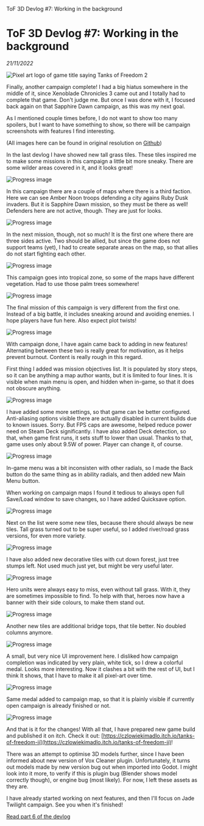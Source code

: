 ToF 3D Devlog #7: Working in the background

# ToF 3D Devlog #7: Working in the background
*21/11/2022*

![Pixel art logo of game title saying Tanks of Freedom 2](/assets/images/articles/tof-devlog-7/tof2_logo_600.png "Game title logo")

Finally, another campaign complete! I had a big hiatus somewhere in the middle of it, since Xenoblade Chronicles 3 came out and I totally had to complete that game. Don't judge me. But once I was done with it, I focused back again on that Sapphire Dawn campaign, as this was my next goal.

As I mentioned couple times before, I do not want to show too many spoilers, but I want to have something to show, so there will be campaign screenshots with features I find interesting.


(All images here can be found in original resolution on [Github](https://github.com/P1X-in/Tanks-of-Freedom-3-D/tree/master/docs/devlog))

In the last devlog I have showed new tall grass tiles. These tiles inspired me to make some missions in this campaign a little bit more sneaky. There are some wilder areas covered in it, and it looks great!

![Progress image](/assets/images/articles/tof-devlog-7/progress_134.png "Progress image")

In this campaign there are a couple of maps where there is a third faction. Here we can see Amber Noon troops defending a city agains Ruby Dusk invaders. But it is Sapphire Dawn mission, so they must be there as well! Defenders here are not active, though. They are just for looks.

![Progress image](/assets/images/articles/tof-devlog-7/progress_135.png "Progress image")

In the next mission, though, not so much! It is the first one where there are three sides active. Two should be allied, but since the game does not support teams (yet), I had to create separate areas on the map, so that allies do not start fighting each other.

![Progress image](/assets/images/articles/tof-devlog-7/progress_136.png "Progress image")

This campaign goes into tropical zone, so some of the maps have different vegetation. Had to use those palm trees somewhere!

![Progress image](/assets/images/articles/tof-devlog-7/progress_137.png "Progress image")

The final mission of this campaign is very different from the first one. Instead of a big battle, it includes sneaking around and avoiding enemies. I hope players have fun here. Also expect plot twists!

![Progress image](/assets/images/articles/tof-devlog-7/progress_138.png "Progress image")

With campaign done, I have again came back to adding in new features! Alternating between these two is really great for motivation, as it helps prevent burnout. Content is really rough in this regard.

First thing I added was mission objectives list. It is populated by story steps, so it can be anything a map author wants, but it is limited to four lines. It is visible when main menu is open, and hidden when in-game, so that it does not obscure anything.

![Progress image](/assets/images/articles/tof-devlog-7/progress_139.png "Progress image")

I have added some more settings, so that game can be better configured. Anti-aliasing options visible there are actually disabled in current builds due to known issues. Sorry. But FPS caps are awesome, helped reduce power need on Steam Deck significantly. I have also added Deck detection, so that, when game first runs, it sets stuff to lower than usual. Thanks to that, game uses only about 9.5W of power. Player can change it, of course.

![Progress image](/assets/images/articles/tof-devlog-7/progress_140.png "Progress image")

In-game menu was a bit inconsisten with other radials, so I made the Back button do the same thing as in ability radials, and then added new Main Menu button.

When working on campaign maps I found it tedious to always open full Save/Load window to save changes, so I have added Quicksave option.

![Progress image](/assets/images/articles/tof-devlog-7/progress_141.png "Progress image")

Next on the list were some new tiles, because there should always be new tiles. Tall grass turned out to be super useful, so I added river/road grass versions, for even more variety.

![Progress image](/assets/images/articles/tof-devlog-7/progress_142.png "Progress image")

I have also added new decorative tiles with cut down forest, just tree stumps left. Not used much just yet, but might be very useful later.

![Progress image](/assets/images/articles/tof-devlog-7/progress_143.png "Progress image")

Hero units were always easy to miss, even without tall grass. With it, they are sometimes impossible to find. To help with that, heroes now have a banner with their side colours, to make them stand out.

![Progress image](/assets/images/articles/tof-devlog-7/progress_144.png "Progress image")

Another new tiles are additional bridge tops, that tile better. No doubled columns anymore.

![Progress image](/assets/images/articles/tof-devlog-7/progress_145.png "Progress image")

A small, but very nice UI improvement here. I disliked how campaign completion was indicated by very plain, white tick, so I drew a colorful medal. Looks more interesting. Now it clashes a bit with the rest of UI, but I think It shows, that I have to make it all pixel-art over time.

![Progress image](/assets/images/articles/tof-devlog-7/progress_146.png "Progress image")

Same medal added to campaign map, so that it is plainly visible if currently open campaign is already finished or not.

![Progress image](/assets/images/articles/tof-devlog-7/progress_147.png "Progress image")

And that is it for the changes! With all that, I have prepared new game build and published it on itch. Check it out: [https://czlowiekimadlo.itch.io/tanks-of-freedom-ii](https://czlowiekimadlo.itch.io/tanks-of-freedom-ii)!

There was an attempt to optimise 3D models further, since I have been informed about new version of Vox Cleaner plugin. Unfortunately, it turns out models made by new version bug out when imported into Godot. I might look into it more, to verify if this is plugin bug (Blender shows model correctly though), or engine bug (most likely). For now, I left these assets as they are.

I have already started working on next features, and then I'll focus on Jade Twilight campaign. See you when it's finished!

[Read part 6 of the devlog](/tof-devlog-6)

